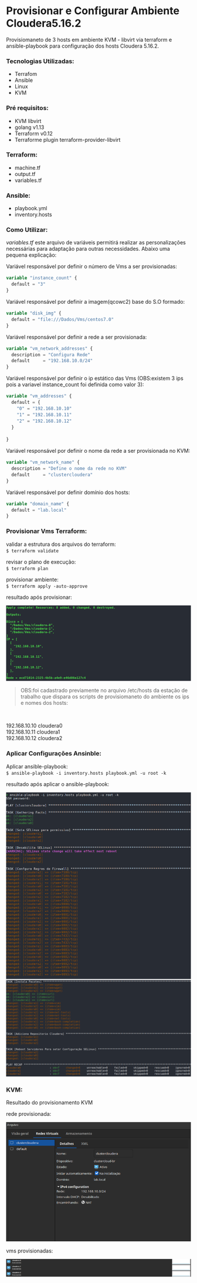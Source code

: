 # Provisionar e Configurar Ambiente Cloudera5.16.2

Provisiomaneto de 3 hosts em ambiente KVM - libvirt via terraform e ansible-playbook para configuração dos hosts Cloudera 5.16.2.

### Tecnologias Utilizadas:
- Terrafom
- Ansible
- Linux
- KVM

### Pré requisitos:
- KVM libvirt
- golang v1.13
- Terraform v0.12
- Terraforme plugin terraform-provider-libvirt

### Terraform:
- machine.tf
- output.tf
- variables.tf

### Ansible:
- playbook.yml
- inventory.hosts

### Como Utilizar:

*variables.tf* este arquivo de variáveis permitirá realizar as personalizações necessárias para adaptação para outras necessidades. Abaixo uma pequena explicação:

Variável responsável por definir o número de Vms a ser provisionadas:
```terraform
variable "instance_count" {
  default = "3"
}
```
Variável responsável por definir a imagem(qcowc2) base do S.O formado:
```terraform
variable "disk_img" {
  default = "file:///Dados/Vms/centos7.0"
}
```
Variável responsável por definir a rede a ser provisionada:
```terraform
variable "vm_network_addresses" {
  description = "Configura Rede"
  default     = "192.168.10.0/24"
}
```
Variável responsável por definir o ip estático das Vms (OBS:existem 3 ips pois a variavel instance_count foi definida como valor 3):
```terraform
variable "vm_addresses" {
  default = {
    "0" = "192.168.10.10"
    "1" = "192.168.10.11"
    "2" = "192.168.10.12"
  }

}
```
Variável responsável por definir o nome da rede a ser provisionada no KVM:
```terraform
variable "vm_network_name" {
  description = "Define o nome da rede no KVM"
  default     = "clustercloudera"
}
```
Variável responsável por definir domínio dos hosts:
```terraform
variable "domain_name" {
  default = "lab.local"
}
```
### Provisionar Vms Terraform:

validar a estrutura dos arquivos do terraform:
</br>
`$ terraform validate`

revisar o plano de execução:
</br>
`$ terraform plan`

provisionar ambiente:
</br>
`$ terraform apply -auto-approve`

resultado após provisionar:

![](imgs_repo/terraform-result.png)

> OBS:foi cadastrado previamente no arquivo /etc/hosts da estação de trabalho que dispara os scripts de provisiomaneto do ambiente os ips e nomes dos hosts:
</br>

192.168.10.10 cloudera0
</br>
192.168.10.11 cloudera1
</br>
192.168.10.12 cloudera2

### Aplicar Configurações Ansinble:

Aplicar ansible-playbook:
</br>
`$ ansible-playbook -i inventory.hosts playbook.yml -u root -k`

resultado após aplicar o ansible-playbook:

![](imgs_repo/ansible-playbook-p1.png)
![](imgs_repo/ansible-playbook-p2.png)

### KVM:

Resultado do provisionamento KVM

rede provisionada:

![](imgs_repo/kvm-network.png)

vms provisionadas:

![](imgs_repo/kvm-result.png)

